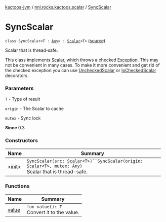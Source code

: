 [kactoos-jvm](../../index.md) / [nnl.rocks.kactoos.scalar](../index.md) / [SyncScalar](.)

# SyncScalar

`class SyncScalar<T : `[`Any`](https://kotlinlang.org/api/latest/jvm/stdlib/kotlin/-any/index.html)`> : `[`Scalar`](../../nnl.rocks.kactoos/-scalar/index.md)`<T>` [(source)](https://github.com/neonailol/kactoos/blob/master/kactoos-jvm/src/main/kotlin/nnl/rocks/kactoos/scalar/SyncScalar.kt#L21)

Scalar that is thread-safe.

This class implements [Scalar](../../nnl.rocks.kactoos/-scalar/index.md), which throws a checked
[Exception](https://kotlinlang.org/api/latest/jvm/stdlib/kotlin/-exception/index.html). This may not be convenient in many cases. To make
it more convenient and get rid of the checked exception you can
use [UncheckedScalar](../-unchecked-scalar/index.md) or [IoCheckedScalar](../-io-checked-scalar/index.md) decorators.

### Parameters

`T` - Type of result

`origin` - The Scalar to cache

`mutex` - Sync lock

**Since**
0.3

### Constructors

| Name | Summary |
|---|---|
| [&lt;init&gt;](-init-.md) | `SyncScalar(src: `[`Scalar`](../../nnl.rocks.kactoos/-scalar/index.md)`<T>)``SyncScalar(origin: `[`Scalar`](../../nnl.rocks.kactoos/-scalar/index.md)`<T>, mutex: `[`Any`](https://kotlinlang.org/api/latest/jvm/stdlib/kotlin/-any/index.html)`)`<br>Scalar that is thread-safe. |

### Functions

| Name | Summary |
|---|---|
| [value](value.md) | `fun value(): T`<br>Convert it to the value. |
